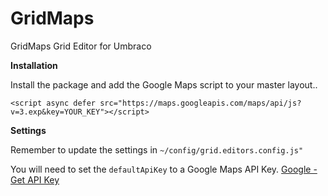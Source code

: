 # GridMaps
GridMaps Grid Editor for Umbraco

__Installation__

Install the package and add the Google Maps script to your master layout..

    <script async defer src="https://maps.googleapis.com/maps/api/js?v=3.exp&key=YOUR_KEY"></script>

__Settings__

Remember to update the settings in `~/config/grid.editors.config.js"`

You will need to set the `defaultApiKey` to a Google Maps API Key. [Google - Get API Key](https://developers.google.com/maps/documentation/javascript/get-api-key)
